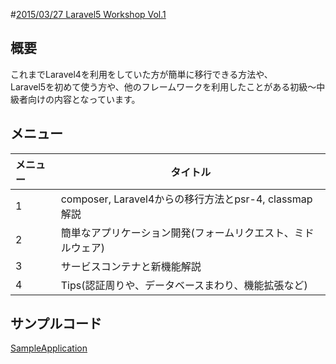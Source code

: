 #[2015/03/27 Laravel5 Workshop Vol.1](https://laravel.doorkeeper.jp/events/21695)

## 概要
これまでLaravel4を利用をしていた方が簡単に移行できる方法や、  
Laravel5を初めて使う方や、他のフレームワークを利用したことがある初級〜中級者向けの内容となっています。

## メニュー
| メニュー | タイトル |
|:-----------|------------|
| 1 | composer, Laravel4からの移行方法とpsr-4, classmap解説 |
| 2 | 簡単なアプリケーション開発(フォームリクエスト、ミドルウェア) |
| 3 | サービスコンテナと新機能解説 |
| 4 | Tips(認証周りや、データベースまわり、機能拡張など) |

## サンプルコード
[SampleApplication](https://github.com/ytake/LaravelWorkShop/tree/master/vol.1/sampleApp)
